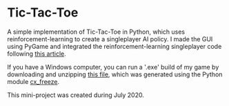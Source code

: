 # Tic-Tac-Toe

A simple implementation of Tic-Tac-Toe in Python, which uses reinforcement-learning to create a singleplayer AI policy. I made the GUI using PyGame and integrated the reinforcement-learning singleplayer code following [this article](https://towardsdatascience.com/reinforcement-learning-implement-tictactoe-189582bea542).

If you have a Windows computer, you can run a '.exe' build of my game by downloading and unzipping [this file](https://github.com/dodobird181/Tic-Tac-Toe/raw/main/build/TicTacToe.zip), which was generated using the Python module [cx_freeze](https://cx-freeze.readthedocs.io/en/latest/).

This mini-project was created during July 2020.
